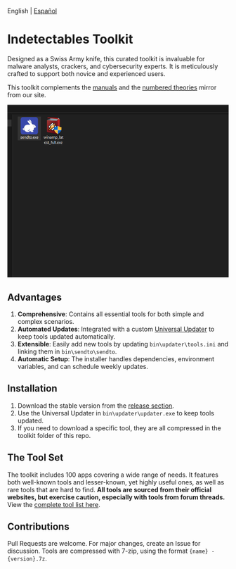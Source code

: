 English | [Español](README.ES.md)

# Indetectables Toolkit

Designed as a Swiss Army knife, this curated toolkit is invaluable for malware analysts, crackers, and cybersecurity experts. It is meticulously crafted to support both novice and experienced users.

This toolkit complements the [manuals](https://github.com/indetectables-net/manuals) and the [numbered theories](https://github.com/indetectables-net/teorias-numeradas) mirror from our site.

![](assets/demo.gif)

## Advantages

1. **Comprehensive**: Contains all essential tools for both simple and complex scenarios.
2. **Automated Updates**: Integrated with a custom [Universal Updater](https://github.com/xchwarze/universal-tool-updater) to keep tools updated automatically.
3. **Extensible**: Easily add new tools by updating `bin\updater\tools.ini` and linking them in `bin\sendto\sendto`.
4. **Automatic Setup**: The installer handles dependencies, environment variables, and can schedule weekly updates.

## Installation

1. Download the stable version from the [release section](https://github.com/indetectables-net/toolkit/releases).
2. Use the Universal Updater in `bin\updater\updater.exe` to keep tools updated.
3. If you need to download a specific tool, they are all compressed in the toolkit folder of this repo.

## The Tool Set

The toolkit includes 100 apps covering a wide range of needs. It features both well-known tools and lesser-known, yet highly useful ones, as well as rare tools that are hard to find. **All tools are sourced from their official websites, but exercise caution, especially with tools from forum threads.** View the [complete tool list here](TOOLS.md).

## Contributions

Pull Requests are welcome. For major changes, create an Issue for discussion. Tools are compressed with 7-zip, using the format `{name} - {version}.7z`.
